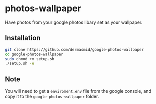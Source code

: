 # photos-wallpaper

Have photos from your google photos libary set as your wallpaper.

## Installation

``` bash
git clone https://github.com/dermasmid/google-photos-wallpaper
cd google-photos-wallpaper
sudo chmod +x setup.sh
./setup.sh -e
```

## Note

You will need to get a `enviroment.env` file from the google console, and copy it to the `google-photos-wallpaper` folder.

